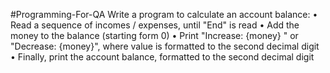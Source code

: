 #Programming-For-QA
Write a program to calculate an account balance:
•	Read a sequence of incomes / expenses, until "End" is read
•	Add the money to the balance (starting form 0)
•	Print "Increase: {money} " or "Decrease: {money}", where value is formatted to the second decimal digit
•	Finally, print the account balance, formatted to the second decimal digit

